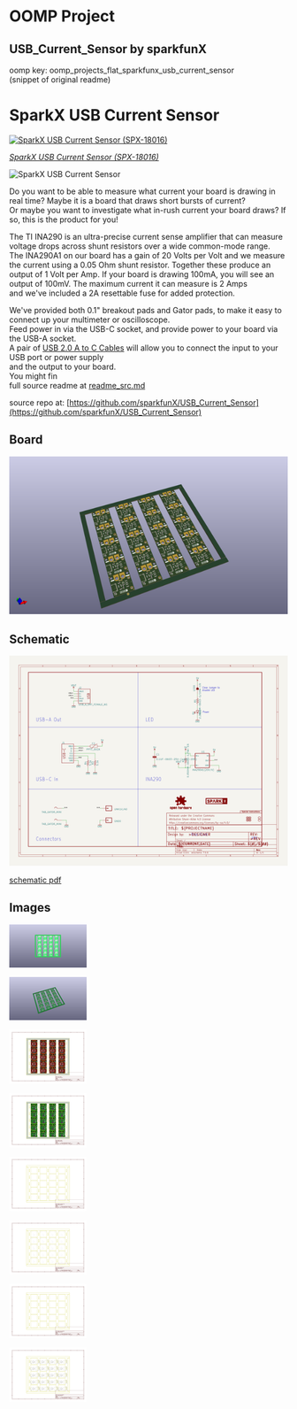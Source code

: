 # OOMP Project  
## USB_Current_Sensor  by sparkfunX  
  
oomp key: oomp_projects_flat_sparkfunx_usb_current_sensor  
(snippet of original readme)  
  
SparkX USB Current Sensor  
========================================  
  
[![SparkX USB Current Sensor (SPX-18016)](https://cdn.sparkfun.com//assets/parts/1/7/2/3/5/18016-USB_Current_Sensor-02.jpg)](https://www.sparkfun.com/products/18016)  
  
[*SparkX USB Current Sensor (SPX-18016)*](https://www.sparkfun.com/products/18016)  
  
![SparkX USB Current Sensor](./img/Dimensions.png)  
  
Do you want to be able to measure what current your board is drawing in real time? Maybe it is a board that draws short bursts of current?  
Or maybe you want to investigate what in-rush current your board draws? If so, this is the product for you!  
  
The TI INA290 is an ultra-precise current sense amplifier that can measure voltage drops across shunt resistors over a wide common-mode range.  
The INA290A1 on our board has a gain of 20 Volts per Volt and we measure the current using a 0.05 Ohm shunt resistor. Together these produce an  
output of 1 Volt per Amp. If your board is drawing 100mA, you will see an output of 100mV. The maximum current it can measure is 2 Amps  
and we've included a 2A resettable fuse for added protection.  
  
We've provided both 0.1" breakout pads and Gator pads, to make it easy to connect up your multimeter or oscilloscope.  
Feed power in via the USB-C socket, and provide power to your board via the USB-A socket.  
A pair of [USB 2.0 A to C Cables](https://www.sparkfun.com/products/15092) will allow you to connect the input to your USB port or power supply  
and the output to your board.  
You might fin  
  full source readme at [readme_src.md](readme_src.md)  
  
source repo at: [https://github.com/sparkfunX/USB_Current_Sensor](https://github.com/sparkfunX/USB_Current_Sensor)  
## Board  
  
[![working_3d.png](working_3d_600.png)](working_3d.png)  
## Schematic  
  
[![working_schematic.png](working_schematic_600.png)](working_schematic.png)  
  
[schematic pdf](working_schematic.pdf)  
## Images  
  
[![working_3D_bottom.png](working_3D_bottom_140.png)](working_3D_bottom.png)  
  
[![working_3D_top.png](working_3D_top_140.png)](working_3D_top.png)  
  
[![working_assembly_page_01.png](working_assembly_page_01_140.png)](working_assembly_page_01.png)  
  
[![working_assembly_page_02.png](working_assembly_page_02_140.png)](working_assembly_page_02.png)  
  
[![working_assembly_page_03.png](working_assembly_page_03_140.png)](working_assembly_page_03.png)  
  
[![working_assembly_page_04.png](working_assembly_page_04_140.png)](working_assembly_page_04.png)  
  
[![working_assembly_page_05.png](working_assembly_page_05_140.png)](working_assembly_page_05.png)  
  
[![working_assembly_page_06.png](working_assembly_page_06_140.png)](working_assembly_page_06.png)  
